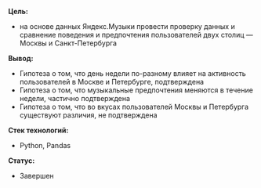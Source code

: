 **Цель:**
- на основе данных Яндекс.Музыки провести проверку данных и сравнение поведения и предпочтения пользователей двух столиц — Москвы и Санкт-Петербурга

**Вывод:**
- Гипотеза о том, что день недели по-разному влияет на активность пользователей в Москве и Петербурге, подтверждена
- Гипотеза о том, что музыкальные предпочтения меняются в течение недели, частично подтверждена
- Гипотеза о том, что во вкусах пользователей Москвы и Петербурга существуют различия, не подтверждена

**Стек технологий:**
- Python, Pandas

**Статус:**
- Завершен

